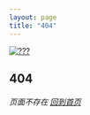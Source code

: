 ```yaml
---
layout: page
title: "404"
---
```






 [![???](https://i.loli.net/2017/09/08/59b24b2dca215.png)](/ "UNUSED_BILL")
 
## 404
###### 页面不存在 [回到首页](/)

